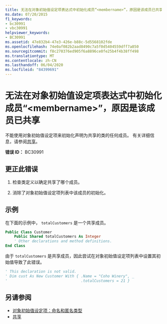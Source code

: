 ```yaml
---
title: 无法在对象初始值设定项表达式中初始化成员“<membername>”，原因是该成员已共享
ms.date: 07/20/2015
f1_keywords:
- bc30991
- vbc30991
helpviewer_keywords:
- BC30991
ms.assetid: 47e832b4-47e3-426e-b88c-5d5568102fde
ms.openlocfilehash: 74e0af082b2aad8490c7a5f0d5404559dff7a850
ms.sourcegitcommit: f8c270376ed905f6a8896ce0fe25b4f4b38ff498
ms.translationtype: MT
ms.contentlocale: zh-CN
ms.lasthandoff: 06/04/2020
ms.locfileid: "84399691"
---
```

# <a name="member-membername-cannot-be-initialized-in-an-object-initializer-expression-because-it-is-shared"></a>无法在对象初始值设定项表达式中初始化成员“\<membername>”，原因是该成员已共享
不能使用对象初始值设定项来初始化声明为共享的类的任何成员。 有关详细信息，请参阅[共享](../language-reference/modifiers/shared.md)。  
  
 **错误 ID：** BC30991  
  
## <a name="to-correct-this-error"></a>更正此错误  
  
1. 检查类定义以确定共享了哪个成员。  
  
2. 消除了对象初始值设定项列表中该成员的初始化。  
  
## <a name="example"></a>示例  
 在下面的示例中， `totalCustomers` 是一个共享成员。  
  
```vb  
Public Class Customer  
    Public Shared totalCustomers As Integer  
    ' Other declarations and method definitions.  
End Class  
```  
  
 由于 `totalCustomers` 是共享成员，因此尝试在对象初始值设定项列表中设置其初始值导致了此错误。  
  
```vb  
' This declaration is not valid.  
' Dim cust As New Customer With { .Name = "Coho Winery", _  
'                                 .totalCustomers = 21 }  
```  
  
## <a name="see-also"></a>另请参阅

- [对象初始值设定项：命名和匿名类型](../programming-guide/language-features/objects-and-classes/object-initializers-named-and-anonymous-types.md)
- [共享](../language-reference/modifiers/shared.md)
